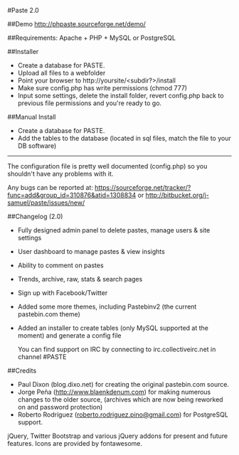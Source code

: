 #Paste 2.0

##Demo
 http://phpaste.sourceforge.net/demo/


##Requirements: Apache + PHP + MySQL or PostgreSQL

##Installer
* Create a database for PASTE.
* Upload all files to a webfolder
* Point your browser to http://yoursite/<subdir?>/install
* Make sure config.php has write permissions (chmod 777)
* Input some settings, delete the install folder, revert config.php back to previous file permissions and you're ready to go.

##Manual Install
* Create a database for PASTE.
* Add the tables to the database (located in sql files, match the file to your DB software)
----------------------------------------------------------

The configuration file is pretty well documented (config.php)
so you shouldn't have any problems with it.
  
Any bugs can be reported at:
		https://sourceforge.net/tracker/?func=add&group_id=310876&atid=1308834
or 
		http://bitbucket.org/j-samuel/paste/issues/new/

##Changelog (2.0)
* Fully designed admin panel to delete pastes, manage users & site settings
* User dashboard to manage pastes & view insights
* Ability to comment on pastes
* Trends, archive, raw, stats & search pages
* Sign up with Facebook/Twitter
* Added some more themes, including Pastebinv2 (the current pastebin.com theme)
* Added an installer to create tables (only MySQL supported at the moment) and generate a config file
	
	You can find support on IRC by connecting to irc.collectiveirc.net in channel #PASTE

##Credits
 * Paul Dixon (blog.dixo.net) for creating the original pastebin.com source.
 * Jorge Peña (http://www.blaenkdenum.com) for making numerous changes to the older source, 
 (archives which are now being reworked on and password protection)
 * Roberto Rodríguez (roberto.rodriguez.pino@gmail.com) for PostgreSQL support.

jQuery, Twitter Bootstrap and various jQuery addons for present and future features.
Icons are provided by fontawesome.